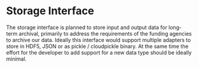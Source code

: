 # Storage Interface 
The storage interface is planned to store input and output data for long-term archival, primarily to address the requirements of the funding agencies to archive our data. Ideally this interface would support multiple adapters to store in HDF5, JSON or as pickle / cloudpickle binary. At the same time the effort for the developer to add support for a new data type should be ideally minimal.
